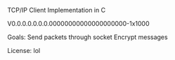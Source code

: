 TCP/IP Client Implementation in C

V0.0.0.0.0.0.0.00000000000000000000-1x1000

Goals: Send packets through socket Encrypt messages

License: lol